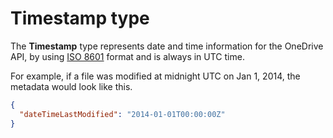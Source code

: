 ﻿# Timestamp type

The **Timestamp** type represents date and time information for the
OneDrive API, by using
[ISO 8601](http://en.wikipedia.org/wiki/ISO_8601) format and is always
in UTC time.

For example, if a file was modified at midnight UTC on Jan 1, 2014, the metadata
would look like this.

<!-- {"blockType": "ignored"} -->
```json
{
  "dateTimeLastModified": "2014-01-01T00:00:00Z"
}
```

<!-- {
  "type": "#page.annotation",
  "description": "Timestamps in OneDrive as in ISO 8601 format.",
  "keywords": "timestamp,iso8601",
  "section": "documentation",
  "tocPath": "Misc/Timestamps"
} -->
